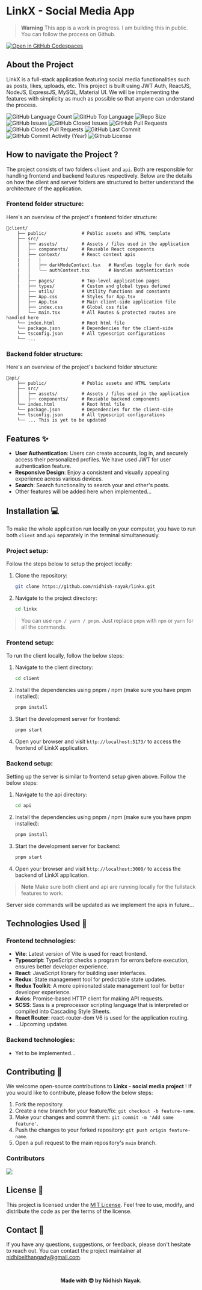 # LinkX - Social Media App

> **Warning**
> This app is a work in progress. I am building this in public. You can follow the process on Github.

[![Open in GitHub Codespaces](https://github.com/codespaces/badge.svg)](https://codespaces.new/nidhish-nayak/linkx/tree/main)

## About the Project

LinkX is a full-stack application featuring social media functionalities such as posts, likes, uploads, etc. This project is built using JWT Auth, ReactJS, NodeJS, ExpressJS, MySQL, Material UI. We will be implementing the features with simplicity as much as possible so that anyone can understand the process.

<p align="left">
  
  <img alt="GitHub Language Count" src="https://img.shields.io/github/languages/count/nidhish-nayak/linkx" />
  <img alt="GitHub Top Language" src="https://img.shields.io/github/languages/top/nidhish-nayak/linkx" />
  <img alt="Repo Size" src="https://img.shields.io/github/repo-size/nidhish-nayak/linkx" />
  <img alt="GitHub Issues" src="https://img.shields.io/github/issues/nidhish-nayak/linkx" />
  <img alt="GitHub Closed Issues" src="https://img.shields.io/github/issues-closed/nidhish-nayak/linkx" />
  <img alt="GitHub Pull Requests" src="https://img.shields.io/github/issues-pr/nidhish-nayak/linkx" />
  <img alt="GitHub Closed Pull Requests" src="https://img.shields.io/github/issues-pr-closed/nidhish-nayak/linkx" />
  <img alt="GitHub Last Commit" src="https://img.shields.io/github/last-commit/nidhish-nayak/linkx" />
  <img alt="GitHub Commit Activity (Year)" src="https://img.shields.io/github/commit-activity/y/nidhish-nayak/linkx" />
  <img alt="Github License" src="https://img.shields.io/github/license/nidhish-nayak/linkx" />

</p>

## How to navigate the Project ?

The project consists of two folders `client` and `api`. Both are responsible for handling frontend and backend features respectively. Below are the details on how the client and server folders are structured to better understand the architecture of the application.

### Frontend folder structure:

Here's an overview of the project's frontend folder structure:

```
📂client/
    ├── public/             # Public assets and HTML template
    ├── src/
    │   ├── assets/         # Assets / files used in the application
    │   ├── components/     # Reusable React components
    │   ├── context/        # React context apis
    |   |   |
    |   │   ├── darkModeContext.tsx   # Handles toggle for dark mode
    |   │   └── authContext.tsx       # Handles authentication
    |   |
    │   ├── pages/          # Top-level application pages
    |   ├── types/          # Custom and global types defined
    │   ├── utils/          # Utility functions and constants
    │   ├── App.css         # Styles for App.tsx
    │   ├── App.tsx         # Main client-side application file
    │   ├── index.css       # Global css file
    │   └── main.tsx        # All Routes & protected routes are handled here
    └── index.html          # Root html file
    └── package.json        # Dependencies for the client-side
    └── tsconfig.json       # All typescript configurations
    └── ...
```

### Backend folder structure:

Here's an overview of the project's backend folder structure:

```
📂api/
    ├── public/             # Public assets and HTML template
    ├── src/
    │   ├── assets/         # Assets / files used in the application
    │   ├── components/     # Reusable backend components
    └── index.html          # Root html file
    └── package.json        # Dependencies for the client-side
    └── tsconfig.json       # All typescript configurations
    └── ... This is yet to be updated
```

## Features ✨

-   **User Authentication**: Users can create accounts, log in, and securely access their personalized profiles. We have used JWT for user authentication feature.
-   **Responsive Design**: Enjoy a consistent and visually appealing experience across various devices.
-   **Search**: Search functionality to search your and other's posts.
-   Other features will be added here when implemented...

## Installation 💻

To make the whole application run locally on your computer, you have to run both `client` and `api` separately in the terminal simultaneously.

### Project setup:

Follow the steps below to setup the project locally:

1. Clone the repository:

    ```bash
    git clone https://github.com/nidhish-nayak/linkx.git
    ```

2. Navigate to the project directory:

    ```bash
    cd linkx
    ```
    
> You can use `npm / yarn / pnpm`. Just replace `pnpm` with `npm` or `yarn` for all the commands.

### Frontend setup:

To run the client locally, follow the below steps:


1. Navigate to the client directory:

    ```bash
    cd client
    ```

2. Install the dependencies using pnpm / npm (make sure you have pnpm installed):

    ```bash
    pnpm install
    ```

3. Start the development server for frontend:

    ```bash
    pnpm start
    ```

4. Open your browser and visit `http://localhost:5173/` to access the frontend of LinkX application.

### Backend setup:

Setting up the server is similar to frontend setup given above. Follow the below steps:

1. Navigate to the api directory:

    ```bash
    cd api
    ```

2. Install the dependencies using pnpm / npm (make sure you have pnpm installed):

    ```bash
    pnpm install
    ```

3. Start the development server for backend:

    ```bash
    pnpm start
    ```

4. Open your browser and visit `http://localhost:3000/` to access the backend of LinkX application.

> **Note**
> Make sure both client and api are running locally for the fullstack features to work.

Server side commands will be updated as we implement the apis in future...

## Technologies Used 🔧

### Frontend technologies:

-   **Vite**: Latest version of Vite is used for react frontend.
-   **Typescript**: TypeScript checks a program for errors before execution, ensures better developer experience.
-   **React**: JavaScript library for building user interfaces.
-   **Redux**: State management tool for predictable state updates.
-   **Redux Toolkit**: A more opinionated state management tool for better developer experience.
-   **Axios**: Promise-based HTTP client for making API requests.
-   **SCSS**: Sass is a preprocessor scripting language that is interpreted or compiled into Cascading Style Sheets.
-   **React Router**: react-router-dom V6 is used for the application routing.
-   ...Upcoming updates

### Backend technologies:

-   Yet to be implemented...

## Contributing 🤝

We welcome open-source contributions to **Linkx - social media project** ! If you would like to contribute, please follow the below steps:

1. Fork the repository.
2. Create a new branch for your feature/fix: `git checkout -b feature-name`.
3. Make your changes and commit them: `git commit -m 'Add some feature'`.
4. Push the changes to your forked repository: `git push origin feature-name`.
5. Open a pull request to the main repository's `main` branch.

### Contributors

<a href="https://github.com/nidhish-nayak/linkx/graphs/contributors">
  <img src="https://contrib.rocks/image?repo=nidhish-nayak/linkx" />
</a>

## License 📝

This project is licensed under the [MIT License](LICENSE). Feel free to use, modify, and distribute the code as per the terms of the license.

## Contact 💬

If you have any questions, suggestions, or feedback, please don't hesitate to reach out. You can contact the project maintainer at [nidhibelthangady@gmail.com](mailto:nidhibelthangady@gmail.com).

<br/>

<p align="center">
  <b>Made with 😎 by Nidhish Nayak.</b>
</p>
